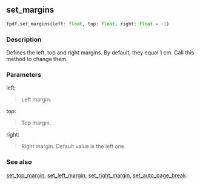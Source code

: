 ## set_margins ##

```python
fpdf.set_margins(left: float, top: float, right: float = -1)
```

### Description ###

Defines the left, top and right margins. By default, they equal 1 cm. Call this method to change them.

### Parameters ###

left:
> Left margin.

top:
> Top margin.

right:
> Right margin. Default value is the left one.

### See also ###

[set_top_margin](SetTopMargin.md), [set_left_margin](SetLeftMargin.md), [set_right_margin](SetRightMargin.md), [set_auto_page_break](SetAutoPageBreak.md).

